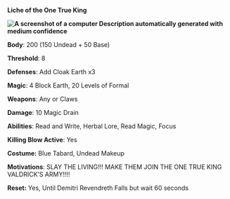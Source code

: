 **Liche of the One True King**

**![A screenshot of a computer  Description automatically generated with medium confidence](file:///C:/Users/deadk/AppData/Local/Packages/oice_16_974fa576_32c1d314_1a99/AC/Temp/msohtmlclip1/01/clip_image002.png)**

 

**Body**: 200 (150 Undead + 50 Base)

**Threshold**: 8

**Defenses**: Add Cloak Earth x3

**Magic**: 4 Block Earth, 20 Levels of Formal

**Weapons**: Any or Claws

**Damage**: 10 Magic Drain

**Abilities**: Read and Write, Herbal Lore, Read Magic, Focus

**Killing Blow Active**: Yes

**Costume:** Blue Tabard, Undead Makeup

**Motivations**: SLAY THE LIVING!!! MAKE THEM JOIN THE ONE TRUE KING VALDRICK’S ARMY!!!!

**Reset:** Yes, Until Demitri Revendreth Falls but wait 60 seconds

 

 